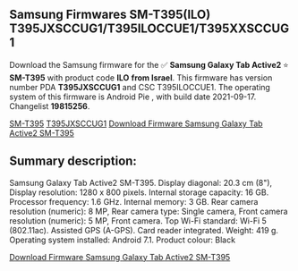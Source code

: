<h2>Samsung Firmwares SM-T395(ILO) T395JXSCCUG1/T395ILOCCUE1/T395XXSCCUG1</h2>
Download the Samsung firmware for the ✅ <strong>Samsung Galaxy Tab Active2 </strong> ⭐ <strong>SM-T395</strong> with product code <strong>ILO</strong> <strong> from Israel</strong>. This firmware has version number PDA <strong>T395JXSCCUG1</strong> and CSC T395ILOCCUE1. The operating system of this firmware is Android Pie , with build date 2021-09-17. Changelist <strong>19815256</strong>.


[SM-T395](https://samfirm.shop/samsung/model/SM-T395)
[T395JXSCCUG1](https://samfirm.shop/samsung/pda/T395JXSCCUG1)
[Download Firmware Samsung Galaxy Tab Active2 SM-T395](https://samfirm.shop/samsung/firmware/458021)
<h2>Summary description:</h2>
<p>Samsung Galaxy Tab Active2 SM-T395. Display diagonal: 20.3 cm (8"), Display resolution: 1280 x 800 pixels. Internal storage capacity: 16 GB. Processor frequency: 1.6 GHz. Internal memory: 3 GB. Rear camera resolution (numeric): 8 MP, Rear camera type: Single camera, Front camera resolution (numeric): 5 MP, Front camera. Top Wi-Fi standard: Wi-Fi 5 (802.11ac). Assisted GPS (A-GPS). Card reader integrated. Weight: 419 g. Operating system installed: Android 7.1. Product colour: Black</p>


[Download Firmware Samsung Galaxy Tab Active2 SM-T395](https://samfirm.shop/samsung/firmware/458021)
